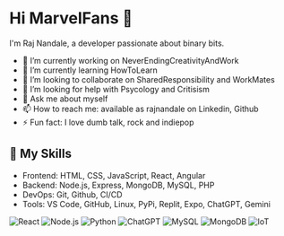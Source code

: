 # Hi MarvelFans 👋

I'm Raj Nandale, a developer passionate about binary bits. 

- 🔭 I’m currently working on NeverEndingCreativityAndWork
- 🌱 I’m currently learning HowToLearn
- 👯 I’m looking to collaborate on SharedResponsibility and WorkMates
- 🤔 I’m looking for help with Psycology and Critisism
- 💬 Ask me about myself
- 📫 How to reach me: available as rajnandale on Linkedin, Github
- ⚡ Fun fact: I love dumb talk, rock and indiepop

## 🚀 My Skills
- Frontend: HTML, CSS, JavaScript, React, Angular
- Backend: Node.js, Express, MongoDB, MySQL, PHP
- DevOps: Git, Github, CI/CD
- Tools: VS Code, GitHub, Linux, PyPi, Replit, Expo, ChatGPT, Gemini

![React](https://img.shields.io/badge/-React-61DAFB?logo=react&logoColor=white)
![Node.js](https://img.shields.io/badge/-Node.js-339933?logo=node.js&logoColor=white)
![Python](https://img.shields.io/badge/Python-3776AB?style=for-the-badge&logo=python&logoColor=white)
![ChatGPT](https://img.shields.io/badge/ChatGPT-412991?style=for-the-badge&logo=openai&logoColor=white)
![MySQL](https://img.shields.io/badge/MySQL-4479A1?style=for-the-badge&logo=mysql&logoColor=white)
![MongoDB](https://img.shields.io/badge/MongoDB-47A248?style=for-the-badge&logo=mongodb&logoColor=white)
![IoT](https://img.shields.io/badge/IoT-00C853?style=for-the-badge&logo=internet-of-things&logoColor=white)
